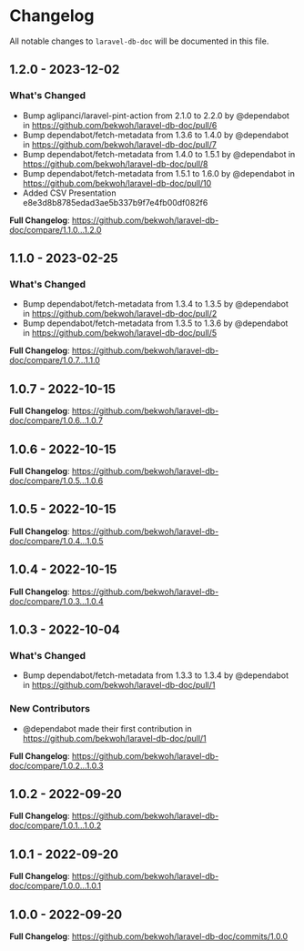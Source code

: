 # Changelog

All notable changes to `laravel-db-doc` will be documented in this file.

## 1.2.0 - 2023-12-02

### What's Changed

* Bump aglipanci/laravel-pint-action from 2.1.0 to 2.2.0 by @dependabot in https://github.com/bekwoh/laravel-db-doc/pull/6
* Bump dependabot/fetch-metadata from 1.3.6 to 1.4.0 by @dependabot in https://github.com/bekwoh/laravel-db-doc/pull/7
* Bump dependabot/fetch-metadata from 1.4.0 to 1.5.1 by @dependabot in https://github.com/bekwoh/laravel-db-doc/pull/8
* Bump dependabot/fetch-metadata from 1.5.1 to 1.6.0 by @dependabot in https://github.com/bekwoh/laravel-db-doc/pull/10
* Added CSV Presentation e8e3d8b8785edad3ae5b337b9f7e4fb00df082f6

**Full Changelog**: https://github.com/bekwoh/laravel-db-doc/compare/1.1.0...1.2.0

## 1.1.0 - 2023-02-25

### What's Changed

- Bump dependabot/fetch-metadata from 1.3.4 to 1.3.5 by @dependabot in https://github.com/bekwoh/laravel-db-doc/pull/2
- Bump dependabot/fetch-metadata from 1.3.5 to 1.3.6 by @dependabot in https://github.com/bekwoh/laravel-db-doc/pull/5

**Full Changelog**: https://github.com/bekwoh/laravel-db-doc/compare/1.0.7...1.1.0

## 1.0.7 - 2022-10-15

**Full Changelog**: https://github.com/bekwoh/laravel-db-doc/compare/1.0.6...1.0.7

## 1.0.6 - 2022-10-15

**Full Changelog**: https://github.com/bekwoh/laravel-db-doc/compare/1.0.5...1.0.6

## 1.0.5 - 2022-10-15

**Full Changelog**: https://github.com/bekwoh/laravel-db-doc/compare/1.0.4...1.0.5

## 1.0.4 - 2022-10-15

**Full Changelog**: https://github.com/bekwoh/laravel-db-doc/compare/1.0.3...1.0.4

## 1.0.3 - 2022-10-04

### What's Changed

- Bump dependabot/fetch-metadata from 1.3.3 to 1.3.4 by @dependabot in https://github.com/bekwoh/laravel-db-doc/pull/1

### New Contributors

- @dependabot made their first contribution in https://github.com/bekwoh/laravel-db-doc/pull/1

**Full Changelog**: https://github.com/bekwoh/laravel-db-doc/compare/1.0.2...1.0.3

## 1.0.2 - 2022-09-20

**Full Changelog**: https://github.com/bekwoh/laravel-db-doc/compare/1.0.1...1.0.2

## 1.0.1 - 2022-09-20

**Full Changelog**: https://github.com/bekwoh/laravel-db-doc/compare/1.0.0...1.0.1

## 1.0.0 - 2022-09-20

**Full Changelog**: https://github.com/bekwoh/laravel-db-doc/commits/1.0.0
